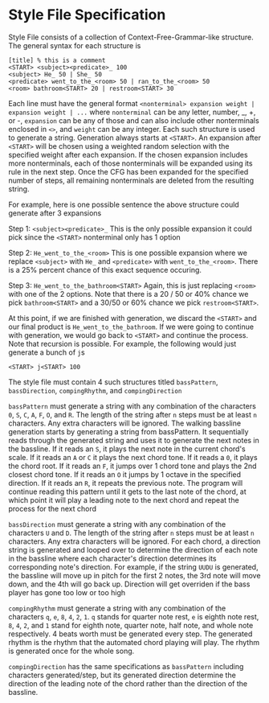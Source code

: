 # Style File Specification

Style File consists of a collection of Context-Free-Grammar-like structure. The general syntax for each structure is
```
[title] % this is a comment
<START> <subject><predicate>_ 100
<subject> He_ 50 | She_ 50
<predicate> went_to_the_<room> 50 | ran_to_the_<room> 50
<room> bathroom<START> 20 | restroom<START> 30
```

Each line must have the general format `<nonterminal> expansion weight | expansion weight | ...` where `nonterminal` can be any letter, number, _, +, or -, `expansion` can be any of those and can also include other nonterminals enclosed in `<>`, and `weight` can be any integer. Each such structure is used to generate a string. Generation always starts at `<START>`. An expansion after `<START>` will be chosen using a weighted random selection with the specified weight after each expansion. If the chosen expansion includes more nonterminals, each of those nonterminals will be expanded using its rule in the next step. Once the CFG has been expanded for the specified number of steps, all remaining nonterminals are deleted from the resulting string.

For example, here is one possible sentence the above structure could generate after 3 expansions 

Step 1: `<subject><predicate>_` This is the only possible expansion it could pick since the `<START>` nonterminal only has 1 option 

Step 2: `He_went_to_the_<room>` This is one possible expansion where we replace `<subject>` with `He_` and `<predicate>` with `went_to_the_<room>`. There is a 25% percent chance of this exact sequence occuring.

Step 3: `He_went_to_the_bathroom<START>` Again, this is just replacing `<room>` with one of the 2 options. Note that there is a 20 / 50 or 40% chance we pick `bathroom<START>` and a 30/50 or 60% chance we pick `restroom<START>`.

At this point, if we are finished with generation, we discard the `<START>` and our final product is `He_went_to_the_bathroom`. If we were going to continue with generation, we would go back to `<START>` and continue the process. \
Note that recursion is possible. For example, the following would just generate a bunch of `j`s
```
<START> j<START> 100
```
The style file must contain 4 such structures titled `bassPattern`, `bassDirection`, `compingRhythm`, and `compingDirection`

`bassPattern` must generate a string with any combination of the characters `0`, `S`, `C`, `A`, `F`, `O`, and `R`. The length of the string after `n` steps must be at least `n` characters. Any extra characters will be ignored. The walking bassline generation starts by generating a string from bassPattern. It sequentially reads through the generated string and uses it to generate the next notes in the bassline. If it reads an `S`, it plays the next note in the current chord's scale. If it reads an `A` or `C` it plays the next chord tone. If it reads a `0`, it plays the chord root. If it reads an `F`, it jumps over 1 chord tone and plays the 2nd closest chord tone. If it reads an `O` it jumps by 1 octave in the specified direction. If it reads an `R`, it repeats the previous note. The program will continue reading this pattern until it gets to the last note of the chord, at which point it will play a leading note to the next chord and repeat the process for the next chord

`bassDirection` must generate a string with any combination of the characters `U` and `D`. The length of the string after `n` steps must be at least `n` characters. Any extra characters will be ignored. For each chord, a direction string is generated and looped over to determine the direction of each note in the bassline where each character's direction determines its corresponding note's direction. For example, if the string `UUDU` is generated, the bassline will move up in pitch for the first 2 notes, the 3rd note will move down, and the 4th will go back up. Direction will get overriden if the bass player has gone too low or too high

`compingRhythm` must generate a string with any combination of the characters `q`, `e`, `8`, `4`, `2`, `1`. `q` stands for quarter note rest, `e` is eighth note rest, `8`, `4`, `2`, and `1` stand for eighth note, quarter note, half note, and whole note respectively. 4 beats worth must be generated every step. The generated rhythm is the rhythm that the automated chord playing will play. The rhythm is generated once for the whole song. 

`compingDirection` has the same specifications as `bassPattern` including characters generated/step, but its generated direction determine the direction of the leading note of the chord rather than the direction of the bassline.
